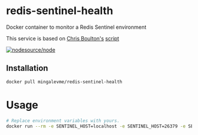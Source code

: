 # redis-sentinel-health

Docker container to monitor a Redis Sentinel environment

This service is based on [Chris Boulton's](https://gist.github.com/chrisboulton) [script](https://gist.github.com/chrisboulton/11337032#file-check_sentinel_master_health)

[![nodesource/node](http://dockeri.co/image/mingalevme/redis-sentinel-health)](https://hub.docker.com/r/mingalevme/redis-sentinel-health/)

## Installation

```
docker pull mingalevme/redis-sentinel-health
```

# Usage

```bash
# Replace environment variables with yours.
docker run --rm -e SENTINEL_HOST=localhost -e SENTINEL_HOST=26379 -e SENTINEL_MASTER=mymaster mingalevme/redis-sentinel-health
```
